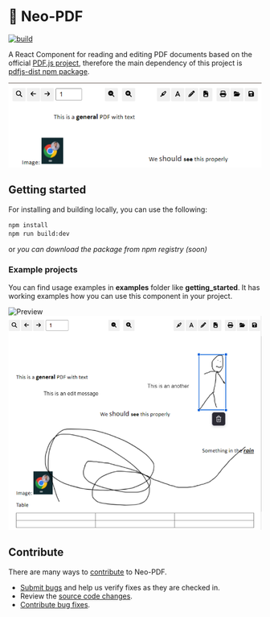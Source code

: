 # 🚀 Neo-PDF

[![build](https://github.com/Reterics/neo-pdf/actions/workflows/npm-build-test.yml/badge.svg)](https://github.com/Reterics/neo-pdf/actions/workflows/npm-build-test.yml)

A React Component for reading and editing PDF documents based on the official [PDF.js project](https://github.com/mozilla/pdf.js), therefore the main dependency of this project is [pdfjs-dist npm package](https://www.npmjs.com/package/pdfjs-dist).

![Preview](./docs/preview.png)

## Getting started

For installing and building locally, you can use the following:
```bash
npm install
npm run build:dev
```

or _you can download the package from npm registry (soon)_

### Example projects

You can find usage examples in **examples** folder like **getting_started**.
It has working examples how you can use this component in your project.

![Preview](./docs/gett.png)
![Preview](./docs/editor_01.png)

## Contribute

There are many ways to [contribute](./CONTRIBUTING.md) to Neo-PDF.
* [Submit bugs](https://github.com/Reterics/neo-pdf/issues) and help us verify fixes as they are checked in.
* Review the [source code changes](https://github.com/Reterics/neo-pdf/pulls).
* [Contribute bug fixes](https://github.com/Reterics/neo-pdf/blob/main/CONTRIBUTING.md).

